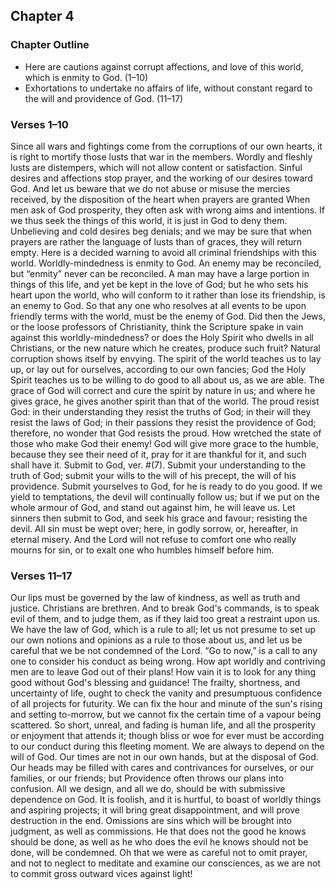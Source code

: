 ## Chapter 4

### Chapter Outline

- Here are cautions against corrupt affections, and love of this world, which is enmity to God. (1–10)
- Exhortations to undertake no affairs of life, without constant regard to the will and providence of God. (11–17)

### Verses 1–10

Since all wars and fightings come from the corruptions of our own hearts, it is right to mortify those lusts that war in the members. Wordly and fleshly lusts are distempers, which will not allow content or satisfaction. Sinful desires and affections stop prayer, and the working of our desires toward God. And let us beware that we do not abuse or misuse the mercies received, by the disposition of the heart when prayers are granted When men ask of God prosperity, they often ask with wrong aims and intentions. If we thus seek the things of this world, it is just in God to deny them. Unbelieving and cold desires beg denials; and we may be sure that when prayers are rather the language of lusts than of graces, they will return empty. Here is a decided warning to avoid all criminal friendships with this world. Worldly-mindedness is enmity to God. An enemy may be reconciled, but “enmity” never can be reconciled. A man may have a large portion in things of this life, and yet be kept in the love of God; but he who sets his heart upon the world, who will conform to it rather than lose its friendship, is an enemy to God. So that any one who resolves at all events to be upon friendly terms with the world, must be the enemy of God. Did then the Jews, or the loose professors of Christianity, think the Scripture spake in vain against this worldly-mindedness? or does the Holy Spirit who dwells in all Christians, or the new nature which he creates, produce such fruit? Natural corruption shows itself by envying. The spirit of the world teaches us to lay up, or lay out for ourselves, according to our own fancies; God the Holy Spirit teaches us to be willing to do good to all about us, as we are able. The grace of God will correct and cure the spirit by nature in us; and where he gives grace, he gives another spirit than that of the world. The proud resist God: in their understanding they resist the truths of God; in their will they resist the laws of God; in their passions they resist the providence of God; therefore, no wonder that God resists the proud. How wretched the state of those who make God their enemy! God will give more grace to the humble, because they see their need of it, pray for it are thankful for it, and such shall have it. Submit to God, ver. #(7). Submit your understanding to the truth of God; submit your wills to the will of his precept, the will of his providence. Submit yourselves to God, for he is ready to do you good. If we yield to temptations, the devil will continually follow us; but if we put on the whole armour of God, and stand out against him, he will leave us. Let sinners then submit to God, and seek his grace and favour; resisting the devil. All sin must be wept over; here, in godly sorrow, or, hereafter, in eternal misery. And the Lord will not refuse to comfort one who really mourns for sin, or to exalt one who humbles himself before him.

### Verses 11–17

Our lips must be governed by the law of kindness, as well as truth and justice. Christians are brethren. And to break God's commands, is to speak evil of them, and to judge them, as if they laid too great a restraint upon us. We have the law of God, which is a rule to all; let us not presume to set up our own notions and opinions as a rule to those about us, and let us be careful that we be not condemned of the Lord. “Go to now,” is a call to any one to consider his conduct as being wrong. How apt worldly and contriving men are to leave God out of their plans! How vain it is to look for any thing good without God's blessing and guidance! The frailty, shortness, and uncertainty of life, ought to check the vanity and presumptuous confidence of all projects for futurity. We can fix the hour and minute of the sun's rising and setting to-morrow, but we cannot fix the certain time of a vapour being scattered. So short, unreal, and fading is human life, and all the prosperity or enjoyment that attends it; though bliss or woe for ever must be according to our conduct during this fleeting moment. We are always to depend on the will of God. Our times are not in our own hands, but at the disposal of God. Our heads may be filled with cares and contrivances for ourselves, or our families, or our friends; but Providence often throws our plans into confusion. All we design, and all we do, should be with submissive dependence on God. It is foolish, and it is hurtful, to boast of worldly things and aspiring projects; it will bring great disappointment, and will prove destruction in the end. Omissions are sins which will be brought into judgment, as well as commissions. He that does not the good he knows should be done, as well as he who does the evil he knows should not be done, will be condemned. Oh that we were as careful not to omit prayer, and not to neglect to meditate and examine our consciences, as we are not to commit gross outward vices against light!

